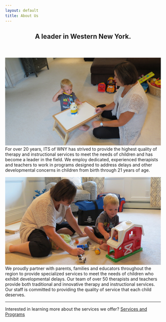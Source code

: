 ```yaml
---
layout: default
title: About Us
---
```


<!-- Main -->
<div id="main">
  <section id="two">
    <div class="inner">
      <header class="major">
        <h2>A leader in Western New York.</h2>
      </header>
      <p><span class="image right"><img src="/assets/images/pic09.jpg" alt=""></span>For over 20 years, ITS of WNY has strived to provide the highest quality of therapy and instructional services to meet the needs of children and has become a leader in the field. We employ dedicated, experienced therapists and teachers to work in programs designed to address delays and other developmental concerns in children from birth through 21 years of age.</p>
      <p class="row"><span class="image left"><img src="/assets/images/pic05.jpg" alt=""></span>We proudly partner with parents, families and educators throughout the region to provide specialized services to meet the needs of children who exhibit developmental delays.  Our team of over 50 therapists and teachers provide both traditional and innovative therapy and instructional services. Our staff is committed to providing the quality of service that each child deserves.</p>
      <hr class="major" />
      <div class="box">
          Interested in learning more about the services we offer?
          <a href="/services.html" class="button next">Services and Programs</a>
      </div>
    </div>
  </section>
</div>
